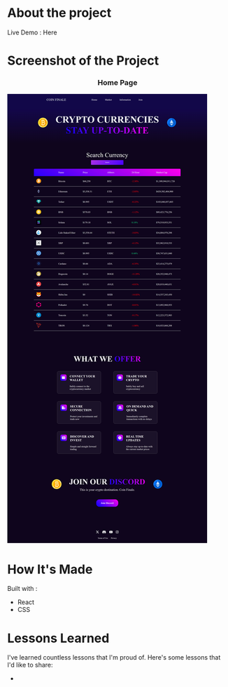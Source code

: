 # About the project



Live Demo : Here

# Screenshot of the Project 

<h3 align="center">Home Page</h3>

![Screenshot of Home Page](https://github.com/richardbvu/coin-finale/blob/main/src/images/screenshot-coin.png)


# How It's Made
Built with : 
* React
* CSS



# Lessons Learned
I've learned countless lessons that I'm proud of. Here's some lessons that I'd like to share: 

* 
